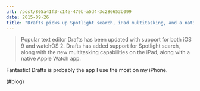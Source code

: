 ```yaml
---
url: /post/805a41f3-c14e-479b-a5d4-3c286653b099
date: 2015-09-26
title: "Drafts picks up Spotlight search, iPad multitasking, and a native watch app | iMore"
---
```


> Popular text editor Drafts has been updated with support for both iOS 9 and watchOS 2. Drafts has added support for Spotlight search, along with the new multitasking capabilities on the iPad, along with a native Apple Watch app. 



Fantastic! Drafts is probably the app I use the most on my iPhone.



(#blog)